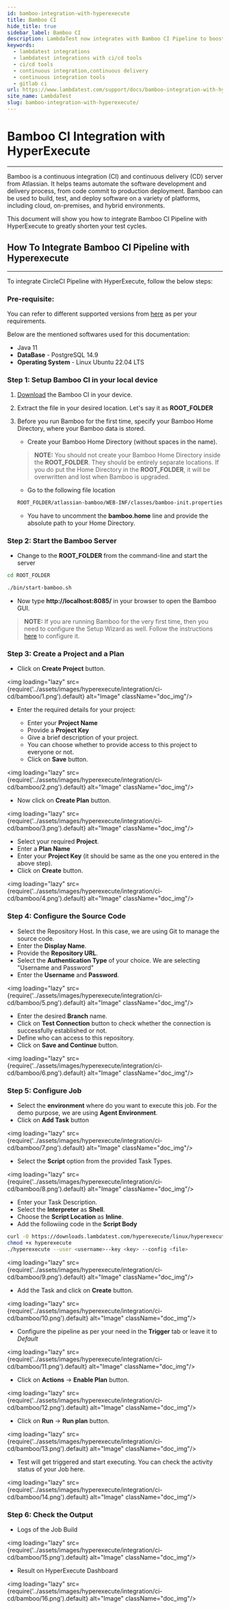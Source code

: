 ```yaml
---
id: bamboo-integration-with-hyperexecute
title: Bamboo CI
hide_title: true
sidebar_label: Bamboo CI
description: LambdaTest now integrates with Bamboo CI Pipeline to boost your go-to market delivery. Perform automated cross browser testing with LambdaTest to ensure your development code renders seamlessly through an online Selenium grid providing 3000+ real browsers running through machines.
keywords:
  - lambdatest integrations
  - lambdatest integrations with ci/cd tools
  - ci/cd tools
  - continuous integration,continuous delivery
  - continuous integration tools
  - gitlab ci
url: https://www.lambdatest.com/support/docs/bamboo-integration-with-hyperexecute/
site_name: LambdaTest
slug: bamboo-integration-with-hyperexecute/
---
```


<script type="application/ld+json"
      dangerouslySetInnerHTML={{ __html: JSON.stringify({
       "@context": "https://schema.org",
        "@type": "BreadcrumbList",
        "itemListElement": [{
          "@type": "ListItem",
          "position": 1,
          "name": "LambdaTest",
          "item": "https://www.lambdatest.com"
        },{
          "@type": "ListItem",
          "position": 2,
          "name": "Support",
          "item": "https://www.lambdatest.com/support/docs/"
        },{
          "@type": "ListItem",
          "position": 3,
          "name": "Bamboo CI Integration",
          "item": "https://www.lambdatest.com/support/docs/bamboo-integration-with-hyperexecute/"
        }]
      })
    }}
></script>

# Bamboo CI Integration with HyperExecute
* * *

Bamboo is a continuous integration (CI) and continuous delivery (CD) server from Atlassian. It helps teams automate the software development and delivery process, from code commit to production deployment. Bamboo can be used to build, test, and deploy software on a variety of platforms, including cloud, on-premises, and hybrid environments.

This document will show you how to integrate Bamboo CI Pipeline with HyperExecute to greatly shorten your test cycles.

## How To Integrate Bamboo CI Pipeline with Hyperexecute
***

To integrate CircleCI Pipeline with HyperExecute, follow the below steps:

### Pre-requisite:

You can refer to different supported versions from [here](https://confluence.atlassian.com/bamboo/supported-platforms-289276764.html) as per your requirements.

Below are the mentioned softwares used for this documentation:

- Java 11
- **DataBase** - PostgreSQL 14.9
- **Operating System** - Linux Ubuntu 22.04 LTS

### Step 1: Setup Bamboo CI in your local device

1. [Download](https://www.atlassian.com/software/bamboo/download) the Bamboo CI in your device.

2. Extract the file in your desired location. Let's say it as **ROOT_FOLDER**

3. Before you run Bamboo for the first time, specify your Bamboo Home Directory, where your Bamboo data is stored.
    - Create your Bamboo Home Directory (without spaces in the name).

    > **NOTE:** You should not create your Bamboo Home Directory inside the **ROOT_FOLDER**. They should be entirely separate locations. If you do put the Home Directory in the **ROOT_FOLDER**, it will be overwritten and lost when Bamboo is upgraded.

    - Go to the following file location

    ```bash
    ROOT_FOLDER/atlassian-bamboo/WEB-INF/classes/bamboo-init.properties
    ``` 
    - You have to uncomment the **bamboo.home** line and provide the absolute path to your Home Directory.

### Step 2: Start the Bamboo Server

- Change to the **ROOT_FOLDER** from the command-line and start the server

```bash
cd ROOT_FOLDER

./bin/start-bamboo.sh
```

- Now type **http://localhost:8085/** in your browser to open the Bamboo GUI.

> **NOTE:** If you are running Bamboo for the very first time, then you need to configure the Setup Wizard as well. Follow the instructions [here](https://confluence.atlassian.com/bamboo/running-the-setup-wizard-289276851.html) to configure it.

### Step 3: Create a Project and a Plan

- Click on **Create Project** button.

<img loading="lazy" src={require('../assets/images/hyperexecute/integration/ci-cd/bamboo/1.png').default} alt="Image"  className="doc_img"/>

- Enter the required details for your project:

    - Enter your **Project Name**
    - Provide a **Project Key**
    - Give a brief description of your project.
    - You can choose whether to provide access to this project to everyone or not.
    - Click on **Save** button.

<img loading="lazy" src={require('../assets/images/hyperexecute/integration/ci-cd/bamboo/2.png').default} alt="Image"  className="doc_img"/>

- Now click on **Create Plan** button.

<img loading="lazy" src={require('../assets/images/hyperexecute/integration/ci-cd/bamboo/3.png').default} alt="Image"  className="doc_img"/>

- Select your required **Project**.
- Enter a **Plan Name**
- Enter your **Project Key** (it should be same as the one you entered in the above step).
- Click on **Create** button.

<img loading="lazy" src={require('../assets/images/hyperexecute/integration/ci-cd/bamboo/4.png').default} alt="Image"  className="doc_img"/>

### Step 4: Configure the Source Code

- Select the Repository Host. In this case, we are using Git to manage the source code.
- Enter the **Display Name**.
- Provide the **Repository URL**.
- Select the **Authentication Type** of your choice. We are selecting "Username and Password"
- Enter the **Username** and **Password**.

<img loading="lazy" src={require('../assets/images/hyperexecute/integration/ci-cd/bamboo/5.png').default} alt="Image"  className="doc_img"/>

- Enter the desired **Branch** name.
- Click on **Test Connection** button to check whether the connection is successfully established or not.
- Define who can access to this repository.
- Click on **Save and Continue** button.

<img loading="lazy" src={require('../assets/images/hyperexecute/integration/ci-cd/bamboo/6.png').default} alt="Image"  className="doc_img"/>

### Step 5: Configure Job

- Select the **environment** where do you want to execute this job. For the demo purpose, we are using **Agent Environment**.
- Click on **Add Task** button

<img loading="lazy" src={require('../assets/images/hyperexecute/integration/ci-cd/bamboo/7.png').default} alt="Image"  className="doc_img"/>

- Select the **Script** option from the provided Task Types.

<img loading="lazy" src={require('../assets/images/hyperexecute/integration/ci-cd/bamboo/8.png').default} alt="Image"  className="doc_img"/>

- Enter your Task Description.
- Select the **Interpreter** as **Shell**.
- Choose the **Script Location** as **Inline**.
- Add the followiing code in the **Script Body**

```bash
curl -O https://downloads.lambdatest.com/hyperexecute/linux/hyperexecute
chmod +x hyperexecute
./hyperexecute --user <username>--key <key> --config <file>
```

<img loading="lazy" src={require('../assets/images/hyperexecute/integration/ci-cd/bamboo/9.png').default} alt="Image"  className="doc_img"/>

- Add the Task and click on **Create** button.

<img loading="lazy" src={require('../assets/images/hyperexecute/integration/ci-cd/bamboo/10.png').default} alt="Image"  className="doc_img"/>

- Configure the pipeline as per your need in the **Trigger** tab or leave it to *Default*

<img loading="lazy" src={require('../assets/images/hyperexecute/integration/ci-cd/bamboo/11.png').default} alt="Image"  className="doc_img"/>

- Click on **Actions** -> **Enable Plan** button.

<img loading="lazy" src={require('../assets/images/hyperexecute/integration/ci-cd/bamboo/12.png').default} alt="Image"  className="doc_img"/>

- Click on **Run** -> **Run plan** button.

<img loading="lazy" src={require('../assets/images/hyperexecute/integration/ci-cd/bamboo/13.png').default} alt="Image"  className="doc_img"/>

- Test will get triggered and start executing. You can check the activity status of your Job here.

<img loading="lazy" src={require('../assets/images/hyperexecute/integration/ci-cd/bamboo/14.png').default} alt="Image"  className="doc_img"/>

### Step 6: Check the Output

- Logs of the Job Build

<img loading="lazy" src={require('../assets/images/hyperexecute/integration/ci-cd/bamboo/15.png').default} alt="Image"  className="doc_img"/>

- Result on HyperExecute Dashboard

<img loading="lazy" src={require('../assets/images/hyperexecute/integration/ci-cd/bamboo/16.png').default} alt="Image"  className="doc_img"/>
